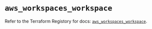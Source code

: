 # `aws_workspaces_workspace`

Refer to the Terraform Registory for docs: [`aws_workspaces_workspace`](https://registry.terraform.io/providers/hashicorp/aws/3.76.1/docs/resources/workspaces_workspace).
